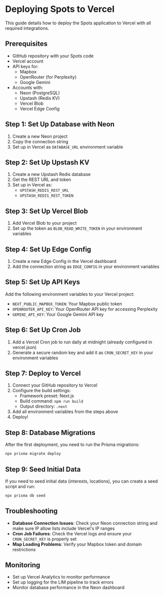 # Deploying Spots to Vercel

This guide details how to deploy the Spots application to Vercel with all required integrations.

## Prerequisites

- GitHub repository with your Spots code
- Vercel account
- API keys for:
  - Mapbox
  - OpenRouter (for Perplexity)
  - Google Gemini
- Accounts with:
  - Neon (PostgreSQL)
  - Upstash (Redis KV)
  - Vercel Blob
  - Vercel Edge Config

## Step 1: Set Up Database with Neon

1. Create a new Neon project
2. Copy the connection string
3. Set up in Vercel as `DATABASE_URL` environment variable

## Step 2: Set Up Upstash KV

1. Create a new Upstash Redis database
2. Get the REST URL and token
3. Set up in Vercel as:
   - `UPSTASH_REDIS_REST_URL`
   - `UPSTASH_REDIS_REST_TOKEN`

## Step 3: Set Up Vercel Blob

1. Add Vercel Blob to your project
2. Set up the token as `BLOB_READ_WRITE_TOKEN` in your environment variables

## Step 4: Set Up Edge Config

1. Create a new Edge Config in the Vercel dashboard
2. Add the connection string as `EDGE_CONFIG` in your environment variables

## Step 5: Set Up API Keys

Add the following environment variables to your Vercel project:

- `NEXT_PUBLIC_MAPBOX_TOKEN`: Your Mapbox public token
- `OPENROUTER_API_KEY`: Your OpenRouter API key for accessing Perplexity
- `GEMINI_API_KEY`: Your Google Gemini API key

## Step 6: Set Up Cron Job

1. Add a Vercel Cron job to run daily at midnight (already configured in vercel.json)
2. Generate a secure random key and add it as `CRON_SECRET_KEY` in your environment variables

## Step 7: Deploy to Vercel

1. Connect your GitHub repository to Vercel
2. Configure the build settings:
   - Framework preset: Next.js
   - Build command: `npm run build`
   - Output directory: `.next`
3. Add all environment variables from the steps above
4. Deploy!

## Step 8: Database Migrations

After the first deployment, you need to run the Prisma migrations:

```bash
npx prisma migrate deploy
```

## Step 9: Seed Initial Data

If you need to seed initial data (interests, locations), you can create a seed script and run:

```bash
npx prisma db seed
```

## Troubleshooting

- **Database Connection Issues**: Check your Neon connection string and make sure IP allow lists include Vercel's IP ranges
- **Cron Job Failures**: Check the Vercel logs and ensure your `CRON_SECRET_KEY` is properly set
- **Map Loading Problems**: Verify your Mapbox token and domain restrictions

## Monitoring

- Set up Vercel Analytics to monitor performance
- Set up logging for the LIM pipeline to track errors
- Monitor database performance in the Neon dashboard 